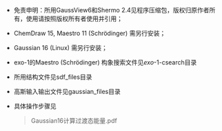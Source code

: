 + 免责申明：所用GaussView6和Shermo 2.4见程序压缩包，版权归原作者所有，使用请按照版权所有者使用并引用；

+ ChemDraw 15, Maestro 11 (Schrödinger) 需另行安装；

+ Gaussian 16 (Linux) 需另行安装；

+ exo-1的Maestro (Schrödinger) 构象搜索文件见*exo*-1-csearch目录

+ 所用结构文件见sdf_files目录

+ 高斯输入输出文件见gaussian_files目录

+ 具体操作步骤见

  > Gaussian16计算过渡态能量.pdf
